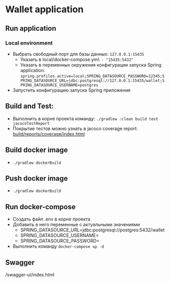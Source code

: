 # Wallet application

## Run application

### Local environment
- Выбрать свободный порт для базы данных: ```127.0.0.1:15435```
  - Указать в local/docker-compose.yml:
    ```- "15435:5432"```
  - Указать в переменных окружения конфигурации запуска Spring application:
    ```spring.profiles.active=local;SPRING_DATASOURCE_PASSWORD=12345;SPRING_DATASOURCE_URL=jdbc:postgresql://127.0.0.1:15435/wallet;SPRING_DATASOURCE_USERNAME=postgres```
- Запустить конфигурацию запуска Spring приложения

## Build and Test:

- Выполнить в корне проекта команду: ```./gradlew :clean build test jacocoTestReport```
- Покрытие тестов можно узнать в jacoco coverage report: [build/reports/coverage/index.html](build/reports/coverage/index.html)

## Build docker image
- ```./gradlew dockerBuild```


## Push docker image
- ```./gradlew dockerBuild```

## Run docker-compose
- Создать файл .env в корне проекта
- Добавить в него переменные с актуальными значениями
  - SPRING_DATASOURCE_URL=jdbc:postgresql://postgres:5432/wallet
  - SPRING_DATASOURCE_USERNAME=<username>
  - SPRING_DATASOURCE_PASSWORD=<password>
- Выполнить команду ```docker-compose up -d```

## Swagger
/swagger-ui/index.html

